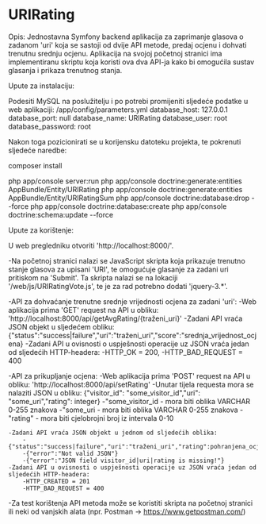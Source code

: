 URIRating
=========

Opis:
Jednostavna Symfony backend aplikacija za zaprimanje glasova o zadanom 'uri' koja se sastoji od dvije API metode, predaj ocjenu i dohvati trenutnu srednju ocjenu. 
Aplikacija na svojoj početnoj stranici ima implementiranu skriptu koja koristi ova dva API-ja kako bi omogućila sustav glasanja i prikaza trenutnog stanja.


Upute za instalaciju:

Podesiti MySQL na poslužitelju i po potrebi promijeniti sljedeće podatke u web aplikaciji:
/app/config/parameters.yml
	database_host: 127.0.0.1
	database_port: null	
	database_name: URIRating
	database_user: root
	database_password: root

Nakon toga pozicionirati se u korijensku datoteku projekta, te pokrenuti sljedeće naredbe:

composer install

php app/console server:run
php app/console doctrine:generate:entities AppBundle/Entity/URIRating
php app/console doctrine:generate:entities AppBundle/Entity/URIRatingSum
php app/console doctrine:database:drop --force
php app/console doctrine:database:create
php app/console doctrine:schema:update --force


Upute za korištenje:

U web pregledniku otvoriti 'http://localhost:8000/'. 

-Na početnoj stranici nalazi se JavaScript skripta koja prikazuje trenutno stanje glasova za upisani 'URI', te omogućuje glasanje za zadani uri pritiskom na 'Submit'. Ta skripta nalazi se na lokaciji '/web/js/URIRatingVote.js', te je za rad potrebno dodati 'jquery-3.*'.

-API za dohvaćanje trenutne srednje vrijednosti ocjena za zadani 'uri':
	-Web aplikacija prima 'GET' request na API u obliku:
		 'http://localhost:8000/api/getAvgRating/{traženi_uri}'
	-Zadani API vraća JSON objekt u sljedećem obliku:
		{"status":"success|failure","uri":"traženi_uri","score":"srednja_vrijednost_ocjena}
	-Zadani API u ovisnosti o uspješnosti operacije uz JSON vraća jedan od sljedećih HTTP-headera:
		-HTTP_OK = 200,
		-HTTP_BAD_REQUEST = 400

-API za prikupljanje ocjena:
	-Web aplikacija prima 'POST' request na API u obliku:
		 'http://localhost:8000/api/setRating'
	-Unutar tijela requesta mora se nalaziti JSON u obliku:
		 {"visitor_id": "some_visitor_id","uri": "some_uri","rating": integer}
			-"some_visitor_id - mora biti oblika VARCHAR 0-255 znakova
			-"some_uri - mora biti oblika VARCHAR 0-255 znakova
			-"rating" - mora biti cjelobrojni broj iz intervala 0-10
	
	-Zadani API vraća JSON objekt u jednom od sljedećih oblika:
		-{"status":"success|failure","uri":"traženi_uri","rating":pohranjena_ocjena"score":"srednja_vrijednost_ocjena}
		-{"error":"Not valid JSON"}
		-{"error":"JSON field visitor_id|uri|rating is missing!"}
	-Zadani API u ovisnosti o uspješnosti operacije uz JSON vraća jedan od sljedećih HTTP-headera:
		-HTTP_CREATED = 201		
		-HTTP_BAD_REQUEST = 400
		
-Za test korištenja API metoda može se koristiti skripta na početnoj stranici ili neki od vanjskih alata 
(npr. Postman -> https://www.getpostman.com/)


